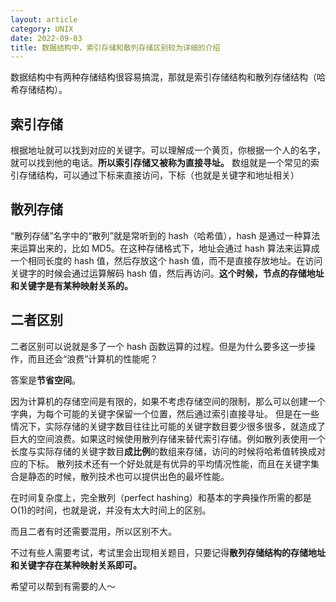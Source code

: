 ```yaml
---
layout: article
category: UNIX
date: 2022-09-03
title: 数据结构中，索引存储和散列存储区别较为详细的介绍
---
```

<!-- excerpt-start -->
数据结构中有两种存储结构很容易搞混，那就是索引存储结构和散列存储结构（哈希存储结构）。

## 索引存储
根据地址就可以找到对应的关键字。可以理解成一个黄页，你根据一个人的名字，就可以找到他的电话。**所以索引存储又被称为直接寻址。** 数组就是一个常见的索引存储结构，可以通过下标来直接访问，下标（也就是关键字和地址相关）

## 散列存储
“散列存储”名字中的“散列”就是常听到的 hash（哈希值），hash 是通过一种算法来运算出来的，比如 MD5。在这种存储格式下，地址会通过 hash 算法来运算成一个相同长度的 hash 值，然后存放这个 hash 值，而不是直接存放地址。在访问关键字的时候会通过运算解码 hash 值，然后再访问。**这个时候，节点的存储地址和关键字是有某种映射关系的。**

## 二者区别
二者区别可以说就是多了一个 hash 函数运算的过程。但是为什么要多这一步操作，而且还会“浪费”计算机的性能呢？

答案是**节省空间**。

因为计算机的存储空间是有限的，如果不考虑存储空间的限制，那么可以创建一个字典，为每个可能的关键字保留一个位置，然后通过索引直接寻址。
但是在一些情况下，实际存储的关键字数目往往比可能的关键字数目要少很多很多，就造成了巨大的空间浪费。如果这时候使用散列存储来替代索引存储。例如散列表使用一个长度与实际存储的关键字数目**成比例**的数组来存储，访问的时候将哈希值转换成对应的下标。
散列技术还有一个好处就是有优异的平均情况性能，而且在关键字集合是静态的时候，散列技术也可以提供出色的最坏性能。

在时间复杂度上，完全散列（perfect hashing）和基本的字典操作所需的都是O(1)的时间，也就是说，并没有太大时间上的区别。

而且二者有时还需要混用，所以区别不大。

不过有些人需要考试，考试里会出现相关题目，只要记得**散列存储结构的存储地址和关键字存在某种映射关系即可。**

希望可以帮到有需要的人～